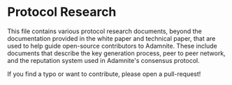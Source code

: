 # Protocol Research

This file contains various protocol research documents, beyond the documentation provided in the white paper and technical paper, that are used to help guide open-source contributors to Adamnite. These include documents that describe the key generation process, peer to peer network, and the reputation system used in Adamnite's consensus protocol.


If you find a typo or want to contribute, please open a pull-request! 
